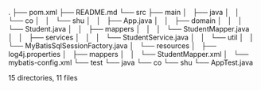 .
├── pom.xml
├── README.md
└── src
    ├── main
    │   ├── java
    │   │   └── co
    │   │       └── shu
    │   │           ├── App.java
    │   │           ├── domain
    │   │           │   └── Student.java
    │   │           ├── mappers
    │   │           │   └── StudentMapper.java
    │   │           ├── services
    │   │           │   └── StudentService.java
    │   │           └── util
    │   │               └── MyBatisSqlSessionFactory.java
    │   └── resources
    │       ├── log4j.properties
    │       ├── mappers
    │       │   └── StudentMapper.xml
    │       └── mybatis-config.xml
    └── test
        └── java
            └── co
                └── shu
                    └── AppTest.java

15 directories, 11 files
